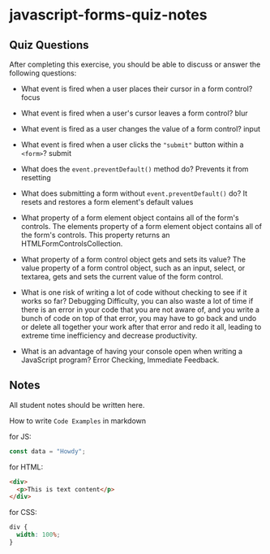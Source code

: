 # javascript-forms-quiz-notes

## Quiz Questions

After completing this exercise, you should be able to discuss or answer the following questions:

- What event is fired when a user places their cursor in a form control?
focus

- What event is fired when a user's cursor leaves a form control?
blur

- What event is fired as a user changes the value of a form control?
input

- What event is fired when a user clicks the `"submit"` button within a `<form>`?
submit

- What does the `event.preventDefault()` method do?
Prevents it from resetting

- What does submitting a form without `event.preventDefault()` do?
It resets and restores a form element's default values

- What property of a form element object contains all of the form's controls.
The elements property of a form element object contains all of the form's controls. This property returns an HTMLFormControlsCollection.

- What property of a form control object gets and sets its value?
The value property of a form control object, such as an input, select, or textarea, gets and sets the current value of the form control.

- What is one risk of writing a lot of code without checking to see if it works so far?
Debugging Difficulty, you can also waste a lot of time if there is an error in your code that you are not aware of, and you write a bunch of code on top of that error, you may have to go back and undo or delete all together your work after that error and redo it all, leading to extreme time inefficiency and decrease productivity.

- What is an advantage of having your console open when writing a JavaScript program?
Error Checking, Immediate Feedback.

## Notes

All student notes should be written here.


How to write `Code Examples` in markdown

for JS:

```javascript
const data = "Howdy";
```

for HTML:

```html
<div>
  <p>This is text content</p>
</div>
```

for CSS:

```css
div {
  width: 100%;
}
```
